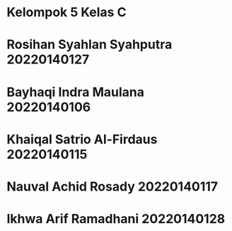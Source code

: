 # Kelompok 5 Kelas C

# Rosihan Syahlan Syahputra 20220140127
# Bayhaqi Indra Maulana 20220140106
# Khaiqal Satrio Al-Firdaus 20220140115
# Nauval Achid Rosady 20220140117
# Ikhwa Arif Ramadhani 20220140128
